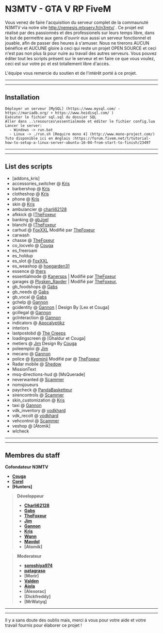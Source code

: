 # N3MTV - GTA V RP FiveM

Vous venez de faire l'acquisition du serveur complet de la commaunuté N3MTV via notre site http://nemesis.mtxserv.fr/n3mtv/ .
Ce projet est réalisé par des passionnés et  des professionels sur leurs temps libre, dans le but de permettre aux gens d'ouvrir eux aussi un serveur fonctionnel et jouable, afin de passer des heures à s'amuser.
Nous ne tirerons AUCUN bénéfice et AUCUNE gloire à ceci qui reste un projet OPEN SOURCE et ceci n'est pas non plus là pour nuire au travail des autres serveurs.
Vous pouvez éditer tout les scripts présent sur le serveur et en faire ce que vous voulez, ceci est sur votre pc et est totallement libre d'accès.

L'équipe vous remercie du soutien et de l'intérêt porté à ce projet.

______________________
______________________


## Installation
```
Déployer un serveur [MySQL] (https://www.mysql.com/ - https://mariadb.org/ + https://www.heidisql.com/ )  
Exécuter le fichier sql.sql du dossier SQL
Aller dans ..\resources\essentialmode et éditer le fichier config.lua
Lancer le server:
  - Windows -> run.bat  
  - Linux -> ./run.sh [Require mono 4] (http://www.mono-project.com/)  
Tuto disponible ici en Anglais :https://forum.fivem.net/t/tutorial-how-to-setup-a-linux-server-ubuntu-16-04-from-start-to-finish/23497
```

______________________
______________________

## List des scripts
- [addons_kris]
- accessories_switcher @ [Kris]
- barbershop @ [Kris]
- clotheshop @ [Kris]
- phone @ [Kris]
- skin @ [Kris]
- ambulancier @ [charli62128]
- afkkick @ [[TheFoxeur]
- banking @ [gbJoel]
- blanchi @ [[TheFoxeur]
- carhud @ [FoxXXL] Modifié par [TheFoxeur]
- carwash
- chasse @ [TheFoxeur]
- co_locvelo @ [Couga]
- es_freeroam
- es_holdup 
- es_slot @ [FoxXXL]
- es_weashop @ [hoegarden31]
- essence @ [thers]
- essentialmode @ [Kanersps] | Modifié par [TheFoxeur]
- garages @ [Plysken_Rayder] | Modifié par [TheFoxeur], 
- gb_foodshops @ [Gabs]
- gb_needs @ [Gabs]
- gb_vocal @ [Gabs]
- gchelp @ [Gannon]
- gcidentity @ [Gannon] | Design By [Lex et Couga]
- gcillegal @ [Gannon]
- gcInteraction @ [Gannon]
- indicators @ [Apocalyptikz]
- interiors
- lastpostobd @ [The Creeps]
- loadingscreen @ [Ghaldur et Couga]
- metiers @ [Jim] Design By [Couga]
- poleemploi @ [Jim]
- mecano @ [Gannon]
- police @ [Kyominii] Modifié par @ [TheFoxeur]
- Radar mobile @ [Shedow]
- MissionText
- msq-directions-hud @ [MsQuerade]
- neverwanted @ [Scammer]
- nomsjoueurs
- paycheck @ [PandaBasketteur]
- sirencontrols @ [Scammer]
- skin_customization @ [Kris]
- taxi @ [Gannon]
- vdk_inventory @ [vodkhard]
- vdk_recolt @ [vodkhard]
- vehcontrol @ [Scammer]
- veshop @ [Atomik]
- wlcheck

______________________
______________________

## Membres du staff

**Cofondateur N3MTV**  
- **[Couga]**  
- **[Corel]**  
- **[Hunters]**  

> **Développeur**  
> - **[Charli62128]**  
> - **[Gabs]**  
> - **[TheFoxeur]**  
> - **[Jim]**  
> - **[Gannon]**  
> - **[Kris]**
> - **[Wqnn]**
> - **[Mavdol]**
> - **[Atomik]**

> **Moderateur**
> - **[soroshiya974]**  
> - **[patagraso]**
> - **[Morir]**
> - **[Valden]**
> - **[Aiola]**
> - **[Alexorac]**
> - **[Dickfreddy]**
> - **[MrWatyq]**

______________________
______________________

[Couga]: <https://www.twitch.tv/n3mtv>
[Corel]: <https://www.twitch.tv/n3mtv>
[Hunter]: <https://www.twitch.tv/n3mtv>

[Charli62128]: <>
[Gabs]: <https://github.com/gabsgold>
[Gannon]: <https://github.com/Gannon001>
[TheFoxeur]: <>
[Jim]: <>
[Bastien]: <https://www.ubisoft.com/fr-fr/>
[Kris]: <>
[Shedow]: <https://steamcommunity.com/id/Shedow_Nympha/>
[Valden]: <https://www.twitch.tv/valden_>
[Mavdol]: <>
[Jyben]: <>
[Wqnn]: <http://thibaultgeoffroy.fr/>

[soroshiya974]: <https://www.twitch.tv/soroshiya974>
[patagraso]: <https://www.twitch.tv/patograso>
[aiola]: <https://www.twitch.tv/patograso>

[vodkhard]: <https://github.com/vodkhard>
[Kanersps]: <https://forum.fivem.net/t/release-essentialmode-base/3665>
[Scammer]: <https://github.com/pongo1231/>
[Apocalyptikz]: <https://forum.fivem.net/t/release-turn-signals-indicators-server-sided/3035>
[Plysken_Rayder]: <https://github.com/plysken>
[thers]: <https://github.com/thers>
[hoegarden31]: <https://github.com/boermansjo/>
[FoxXXL]: <https://forum.fivem.net/t/release-essentialmode-slot-machine/18989>
[gbJoel]: <https://github.com/gbjoel/simplebanking>
[The Creeps]: <https://github.com/The-Creeps/5M>
[PandaBasketteur]: <https://github.com/PandaBasketteur/Jobs-System-and-Paycheck>
[Kyominii]: <https://github.com/Kyominii/Cops_FiveM>
Il y a sans doute des oublis mais, merci à vous pour votre aide et votre travail fournis pour élaborer ce projet !